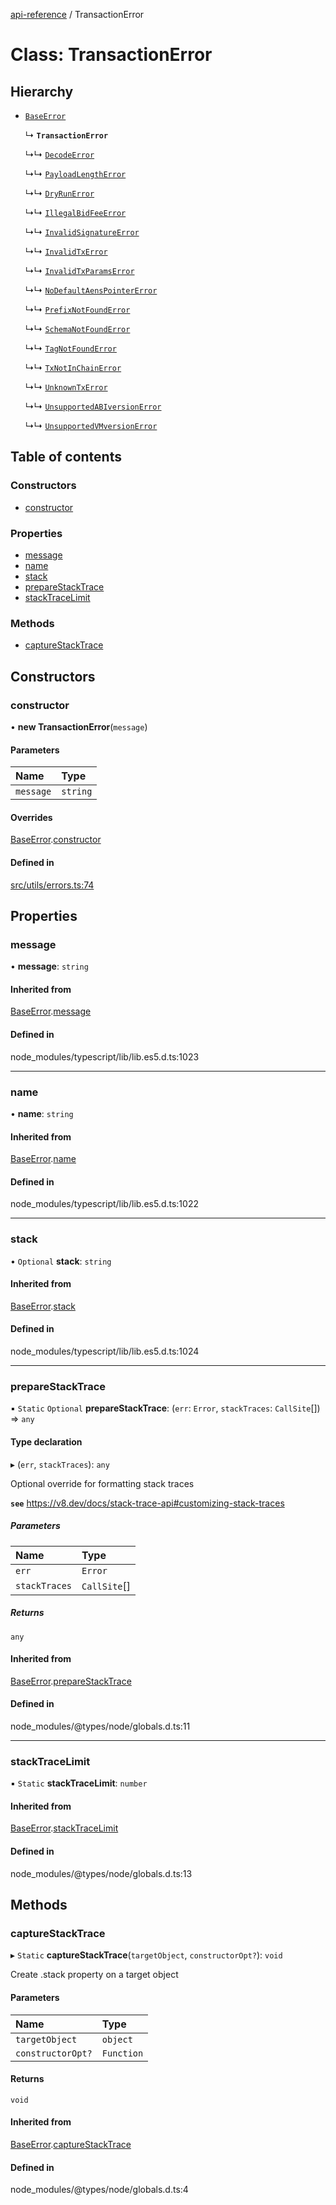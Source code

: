 [api-reference](../README.md) / TransactionError

# Class: TransactionError

## Hierarchy

- [`BaseError`](BaseError.md)

  ↳ **`TransactionError`**

  ↳↳ [`DecodeError`](DecodeError.md)

  ↳↳ [`PayloadLengthError`](PayloadLengthError.md)

  ↳↳ [`DryRunError`](DryRunError.md)

  ↳↳ [`IllegalBidFeeError`](IllegalBidFeeError.md)

  ↳↳ [`InvalidSignatureError`](InvalidSignatureError.md)

  ↳↳ [`InvalidTxError`](InvalidTxError.md)

  ↳↳ [`InvalidTxParamsError`](InvalidTxParamsError.md)

  ↳↳ [`NoDefaultAensPointerError`](NoDefaultAensPointerError.md)

  ↳↳ [`PrefixNotFoundError`](PrefixNotFoundError.md)

  ↳↳ [`SchemaNotFoundError`](SchemaNotFoundError.md)

  ↳↳ [`TagNotFoundError`](TagNotFoundError.md)

  ↳↳ [`TxNotInChainError`](TxNotInChainError.md)

  ↳↳ [`UnknownTxError`](UnknownTxError.md)

  ↳↳ [`UnsupportedABIversionError`](UnsupportedABIversionError.md)

  ↳↳ [`UnsupportedVMversionError`](UnsupportedVMversionError.md)

## Table of contents

### Constructors

- [constructor](TransactionError.md#constructor)

### Properties

- [message](TransactionError.md#message)
- [name](TransactionError.md#name)
- [stack](TransactionError.md#stack)
- [prepareStackTrace](TransactionError.md#preparestacktrace)
- [stackTraceLimit](TransactionError.md#stacktracelimit)

### Methods

- [captureStackTrace](TransactionError.md#capturestacktrace)

## Constructors

### constructor

• **new TransactionError**(`message`)

#### Parameters

| Name | Type |
| :------ | :------ |
| `message` | `string` |

#### Overrides

[BaseError](BaseError.md).[constructor](BaseError.md#constructor)

#### Defined in

[src/utils/errors.ts:74](https://github.com/unicorndomaingr/aepp-sdk-js-ts/blob/e06cc9f0/src/utils/errors.ts#L74)

## Properties

### message

• **message**: `string`

#### Inherited from

[BaseError](BaseError.md).[message](BaseError.md#message)

#### Defined in

node_modules/typescript/lib/lib.es5.d.ts:1023

___

### name

• **name**: `string`

#### Inherited from

[BaseError](BaseError.md).[name](BaseError.md#name)

#### Defined in

node_modules/typescript/lib/lib.es5.d.ts:1022

___

### stack

• `Optional` **stack**: `string`

#### Inherited from

[BaseError](BaseError.md).[stack](BaseError.md#stack)

#### Defined in

node_modules/typescript/lib/lib.es5.d.ts:1024

___

### prepareStackTrace

▪ `Static` `Optional` **prepareStackTrace**: (`err`: `Error`, `stackTraces`: `CallSite`[]) => `any`

#### Type declaration

▸ (`err`, `stackTraces`): `any`

Optional override for formatting stack traces

**`see`** https://v8.dev/docs/stack-trace-api#customizing-stack-traces

##### Parameters

| Name | Type |
| :------ | :------ |
| `err` | `Error` |
| `stackTraces` | `CallSite`[] |

##### Returns

`any`

#### Inherited from

[BaseError](BaseError.md).[prepareStackTrace](BaseError.md#preparestacktrace)

#### Defined in

node_modules/@types/node/globals.d.ts:11

___

### stackTraceLimit

▪ `Static` **stackTraceLimit**: `number`

#### Inherited from

[BaseError](BaseError.md).[stackTraceLimit](BaseError.md#stacktracelimit)

#### Defined in

node_modules/@types/node/globals.d.ts:13

## Methods

### captureStackTrace

▸ `Static` **captureStackTrace**(`targetObject`, `constructorOpt?`): `void`

Create .stack property on a target object

#### Parameters

| Name | Type |
| :------ | :------ |
| `targetObject` | `object` |
| `constructorOpt?` | `Function` |

#### Returns

`void`

#### Inherited from

[BaseError](BaseError.md).[captureStackTrace](BaseError.md#capturestacktrace)

#### Defined in

node_modules/@types/node/globals.d.ts:4
